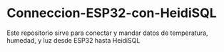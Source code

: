 # Conneccion-ESP32-con-HeidiSQL
Este repositorio sirve para conectar y mandar datos de temperatura, humedad, y luz desde ESP32 hasta HeidiSQL
